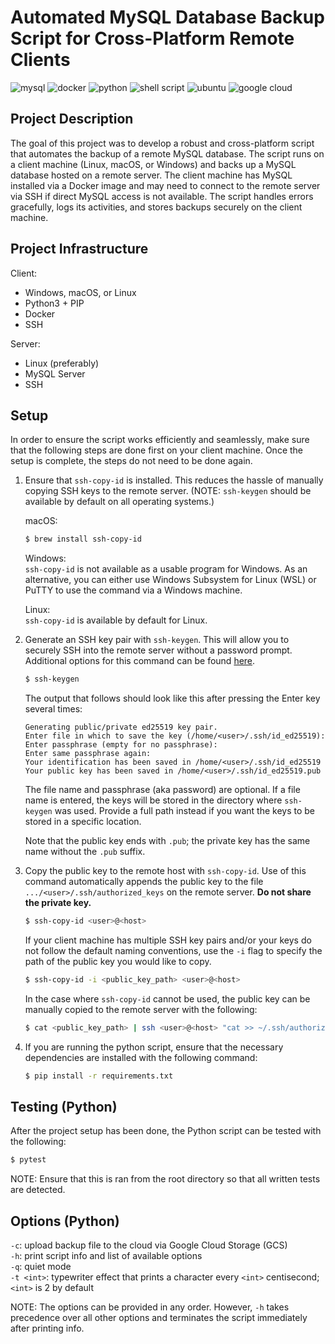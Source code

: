 # Automated MySQL Database Backup Script for Cross-Platform Remote Clients  
![mysql](https://img.shields.io/badge/MySQL-005C84?style=for-the-badge&logo=mysql&logoColor=white) ![docker](https://img.shields.io/badge/Docker-2CA5E0?style=for-the-badge&logo=docker&logoColor=white) ![python](https://img.shields.io/badge/Python-FFD43B?style=for-the-badge&logo=python&logoColor=blue) ![shell script](https://img.shields.io/badge/Shell_Script-121011?style=for-the-badge&logo=gnu-bash&logoColor=white) ![ubuntu](https://img.shields.io/badge/Ubuntu-E95420?style=for-the-badge&logo=ubuntu&logoColor=white) ![google cloud](https://img.shields.io/badge/Google_Cloud-4285F4?style=for-the-badge&logo=google-cloud&logoColor=white)

## Project Description
The goal of this project was to develop a robust and cross-platform script that automates the backup of a remote MySQL database. The script runs on a client machine (Linux, macOS, or Windows) and backs up a MySQL database hosted on a remote server. The client machine has MySQL installed via a Docker image and may need to connect to the remote server via SSH if direct MySQL access is not available. The script handles errors gracefully, logs its activities, and stores backups securely on the client machine.

## Project Infrastructure
Client:
- Windows, macOS, or Linux
- Python3 + PIP
- Docker
- SSH

Server:
- Linux (preferably)
- MySQL Server
- SSH

## Setup
In order to ensure the script works efficiently and seamlessly, make sure that the following steps are done first on your client machine. Once the setup is complete, the steps do not need to be done again.

1. Ensure that `ssh-copy-id` is installed. This reduces the hassle of manually copying SSH keys to the remote server. (NOTE: `ssh-keygen` should be available by default on all operating systems.)

    macOS:
    ```bash
    $ brew install ssh-copy-id
    ```

    Windows:  
    `ssh-copy-id` is not available as a usable program for Windows. As an alternative, you can either use Windows Subsystem for Linux (WSL) or PuTTY to use the command via a Windows machine.

    Linux:  
    `ssh-copy-id` is available by default for Linux.

2. Generate an SSH key pair with `ssh-keygen`. This will allow you to securely SSH into the remote server without a password prompt. Additional options for this command can be found [here](https://man7.org/linux/man-pages/man1/ssh-keygen.1.html).

    ```bash
    $ ssh-keygen
    ```

    The output that follows should look like this after pressing the Enter key several times:
    ```text
    Generating public/private ed25519 key pair.
    Enter file in which to save the key (/home/<user>/.ssh/id_ed25519): 
    Enter passphrase (empty for no passphrase): 
    Enter same passphrase again: 
    Your identification has been saved in /home/<user>/.ssh/id_ed25519
    Your public key has been saved in /home/<user>/.ssh/id_ed25519.pub
    ```

    The file name and passphrase (aka password) are optional. If a file name is entered, the keys will be stored in the directory where `ssh-keygen` was used. Provide a full path instead if you want the keys to be stored in a specific location.

    Note that the public key ends with `.pub`; the private key has the same name without the `.pub` suffix.

3. Copy the public key to the remote host with `ssh-copy-id`. Use of this command automatically appends the public key to the file `.../<user>/.ssh/authorized_keys` on the remote server. **Do not share the private key.**

    ```bash
    $ ssh-copy-id <user>@<host>
    ```

    If your client machine has multiple SSH key pairs and/or your keys do not follow the default naming conventions, use the `-i` flag to specify the path of the public key you would like to copy.
    ```bash
    $ ssh-copy-id -i <public_key_path> <user>@<host>
    ```

    In the case where `ssh-copy-id` cannot be used, the public key can be manually copied to the remote server with the following:
    ```bash
    $ cat <public_key_path> | ssh <user>@<host> "cat >> ~/.ssh/authorized_keys"
    ```

4. If you are running the python script, ensure that the necessary dependencies are installed with the following command:

    ```bash
    $ pip install -r requirements.txt
    ```

## Testing (Python)
After the project setup has been done, the Python script can be tested with the following:

```bash
$ pytest
```

NOTE: Ensure that this is ran from the root directory so that all written tests are detected.

## Options (Python)
`-c`: upload backup file to the cloud via Google Cloud Storage (GCS)  
`-h`: print script info and list of available options  
`-q`: quiet mode  
`-t <int>`: typewriter effect that prints a character every `<int>`  centisecond; `<int>` is 2 by default

NOTE: The options can be provided in any order. However, `-h` takes precedence over all other options and terminates the script immediately after printing info.